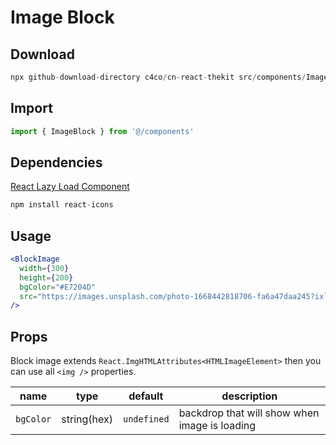 # Image Block

## Download

```c
npx github-download-directory c4co/cn-react-thekit src/components/ImageBlock
```

## Import

```jsx
import { ImageBlock } from '@/components'
```
## Dependencies

[React Lazy Load Component](https://github.com/loktar00/react-lazy-load)

```c
npm install react-icons
```

## Usage

```jsx
<BlockImage
  width={300}
  height={200}
  bgColor="#E7204D"
  src="https://images.unsplash.com/photo-1668442818706-fa6a47daa245?ixlib=rb-4.0.3&ixid=MnwxMjA3fDB8MHxwaG90by1wYWdlfHx8fGVufDB8fHx8&auto=format&fit=crop&w=2000&q=100"
/>
```

## Props

Block image extends `React.ImgHTMLAttributes<HTMLImageElement>` then you can use all `<img />`
properties.

| name      | type        | default     | description                                   |
| --------- | ----------- | ----------- | --------------------------------------------- |
| `bgColor` | string(hex) | `undefined` | backdrop that will show when image is loading |
